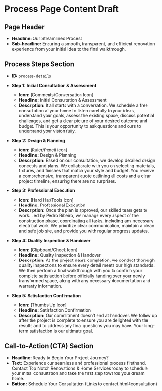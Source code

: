 # Process Page Content Draft

## Page Header

*   **Headline:** Our Streamlined Process
*   **Sub-headline:** Ensuring a smooth, transparent, and efficient renovation experience from your initial idea to the final walkthrough.

## Process Steps Section

*   **ID:** `process-details`

*   **Step 1: Initial Consultation & Assessment**
    *   **Icon:** [Comments/Conversation Icon]
    *   **Headline:** Initial Consultation & Assessment
    *   **Description:** It all starts with a conversation. We schedule a free consultation at your home to listen carefully to your ideas, understand your goals, assess the existing space, discuss potential challenges, and get a clear picture of your desired outcome and budget. This is your opportunity to ask questions and ours to understand your vision fully.

*   **Step 2: Design & Planning**
    *   **Icon:** [Ruler/Pencil Icon]
    *   **Headline:** Design & Planning
    *   **Description:** Based on our consultation, we develop detailed design concepts and plans. We collaborate with you on selecting materials, fixtures, and finishes that match your style and budget. You receive a comprehensive, transparent quote outlining all costs and a clear project timeline, ensuring there are no surprises.

*   **Step 3: Professional Execution**
    *   **Icon:** [Hard Hat/Tools Icon]
    *   **Headline:** Professional Execution
    *   **Description:** Once the plan is approved, our skilled team gets to work. Led by Pedro Ribeiro, we manage every aspect of the construction phase, coordinating all tasks, including any necessary electrical work. We prioritize clear communication, maintain a clean and safe job site, and provide you with regular progress updates.

*   **Step 4: Quality Inspection & Handover**
    *   **Icon:** [Clipboard/Check Icon]
    *   **Headline:** Quality Inspection & Handover
    *   **Description:** As the project nears completion, we conduct thorough quality inspections to ensure every detail meets our high standards. We then perform a final walkthrough with you to confirm your complete satisfaction before officially handing over your newly transformed space, along with any necessary documentation and warranty information.

*   **Step 5: Satisfaction Confirmation**
    *   **Icon:** [Thumbs Up Icon]
    *   **Headline:** Satisfaction Confirmation
    *   **Description:** Our commitment doesn’t end at handover. We follow up after the project is complete to ensure you are delighted with the results and to address any final questions you may have. Your long-term satisfaction is our ultimate goal.

## Call-to-Action (CTA) Section

*   **Headline:** Ready to Begin Your Project Journey?
*   **Text:** Experience our seamless and professional process firsthand. Contact Top Notch Renovations & Home Services today to schedule your initial consultation and take the first step towards your dream home.
*   **Button:** Schedule Your Consultation (Links to contact.html#consultation)

